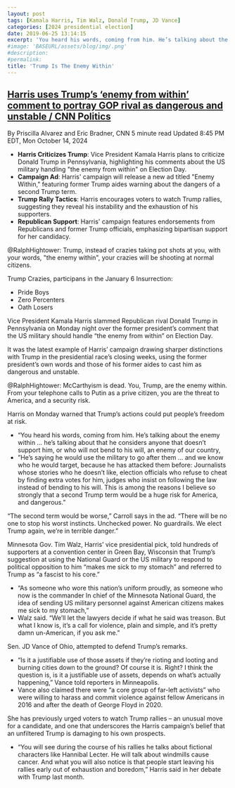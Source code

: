 ```yaml
---
layout: post
tags: [Kamala Harris, Tim Walz, Donald Trump, JD Vance]
categories: [2024 presidential election]
date: 2019-06-25 13:14:15
excerpt: 'You heard his words, coming from him. He’s talking about the enemy within … he’s talking about that he considers anyone that doesn’t support him, or who will not bend to his will, an enemy of our country. He’s saying he would use the military to go after them … and we know who he would target, because he has attacked them before: Journalists whose stories who he doesn’t like, election officials who refuse to cheat by finding extra votes for him, judges who insist on following the law instead of bending to his will. This is among the reasons I believe so strongly that a second Trump term would be a huge risk for America, and dangerous.'
#image: 'BASEURL/assets/blog/img/.png'
#description:
#permalink:
title: 'Trump Is The Enemy Within'
---
```



## [Harris uses Trump’s ‘enemy from within’ comment to portray GOP rival as dangerous and unstable / CNN Politics](https://www.cnn.com/2024/10/14/politics/kamala-harris-donald-trump-democracy/index.html)

By Priscilla Alvarez and Eric Bradner, CNN
5 minute read
Updated 8:45 PM EDT, Mon October 14, 2024

- **Harris Criticizes Trump**: Vice President Kamala Harris plans to criticize Donald Trump in Pennsylvania, highlighting his comments about the US military handling "the enemy from within" on Election Day.
- **Campaign Ad**: Harris' campaign will release a new ad titled "Enemy Within," featuring former Trump aides warning about the dangers of a second Trump term.
- **Trump Rally Tactics**: Harris encourages voters to watch Trump rallies, suggesting they reveal his instability and the exhaustion of his supporters.
- **Republican Support**: Harris' campaign features endorsements from Republicans and former Trump officials, emphasizing bipartisan support for her candidacy.

@RalphHightower: Trump, instead of crazies taking pot shots at you, with your words, "the enemy within", your crazies will be shooting at normal citizens. 

Trump Crazies, participans in the January 6 Insurrection:

- Pride Boys
- Zero Percenters 
- Oath Losers

Vice President Kamala Harris slammed Republican rival Donald Trump in Pennsylvania on Monday night over the former president’s comment that the US military should handle “the enemy from within” on Election Day.

It was the latest example of Harris’ campaign drawing sharper distinctions with Trump in the presidential race’s closing weeks, using the former president’s own words and those of his former aides to cast him as dangerous and unstable.

@RalphHightower: McCarthyism is dead. You, Trump, are the enemy within. From your telephone calls to Putin as a prive citizen, you are the threat to America, and a security risk.

Harris on Monday warned that Trump’s actions could put people’s freedom at risk.

- “You heard his words, coming from him. He’s talking about the enemy within … he’s talking about that he considers anyone that doesn’t support him, or who will not bend to his will, an enemy of our country,
- ”He’s saying he would use the military to go after them … and we know who he would target, because he has attacked them before: Journalists whose stories who he doesn’t like, election officials who refuse to cheat by finding extra votes for him, judges who insist on following the law instead of bending to his will. This is among the reasons I believe so strongly that a second Trump term would be a huge risk for America, and dangerous.”

“The second term would be worse,” Carroll says in the ad. “There will be no one to stop his worst instincts. Unchecked power. No guardrails. We elect Trump again, we’re in terrible danger.”

Minnesota Gov. Tim Walz, Harris’ vice presidential pick, told hundreds of supporters at a convention center in Green Bay, Wisconsin that Trump’s suggestion at using the National Guard or the US military to respond to political opposition to him “makes me sick to my stomach” and referred to Trump as “a fascist to his core.”

- “As someone who wore this nation’s uniform proudly, as someone who now is the commander In chief of the Minnesota National Guard, the idea of sending US military personnel against American citizens makes me sick to my stomach,” 
- Walz said. “We’ll let the lawyers decide if what he said was treason. But what I know is, it’s a call for violence, plain and simple, and it’s pretty damn un-American, if you ask me.”

Sen. JD Vance of Ohio, attempted to defend Trump’s remarks.

- “Is it a justifiable use of those assets if they’re rioting and looting and burning cities down to the ground? Of course it is. Right? I think the question is, is it a justifiable use of assets, depends on what’s actually happening,” Vance told reporters in Minneapolis.
- Vance also claimed there were “a core group of far-left activists” who were willing to harass and commit violence against fellow Americans in 2016 and after the death of George Floyd in 2020.

She has previously urged voters to watch Trump rallies – an unusual move for a candidate, and one that underscores the Harris campaign’s belief that an unfiltered Trump is damaging to his own prospects.

- “You will see during the course of his rallies he talks about fictional characters like Hannibal Lecter. He will talk about windmills cause cancer. And what you will also notice is that people start leaving his rallies early out of exhaustion and boredom,” Harris said in her debate with Trump last month.

